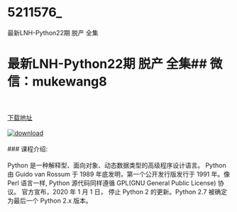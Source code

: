# 5211576_
最新LNH-Python22期 脱产 全集
# 最新LNH-Python22期 脱产 全集## 微信：mukewang8
<br/></br>[下载地址](http://www.36tz.cn/article/5211576 "下载地址")
<br/></br>[![download](http://36tz.cn/muke_img/2020_03_2-161.png "下载地址")](http://www.36tz.cn/article/5211576 "下载地址")
<br/></br>### 课程介绍:<br/></br>Python 是一种解释型、面向对象、动态数据类型的高级程序设计语言。
Python 由 Guido van Rossum 于 1989 年底发明，第一个公开发行版发行于 1991 年。像 Perl 语言一样, Python 源代码同样遵循 GPL(GNU General Public License) 协议。
官方宣布，2020 年 1 月 1 日， 停止 Python 2 的更新。Python 2.7 被确定为最后一个 Python 2.x 版本。


